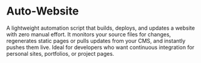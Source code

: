 # Auto-Website
A lightweight automation script that builds, deploys, and updates a website with zero manual effort. It monitors your source files for changes, regenerates static pages or pulls updates from your CMS, and instantly pushes them live. Ideal for developers who want continuous integration for personal sites, portfolios, or project pages.
